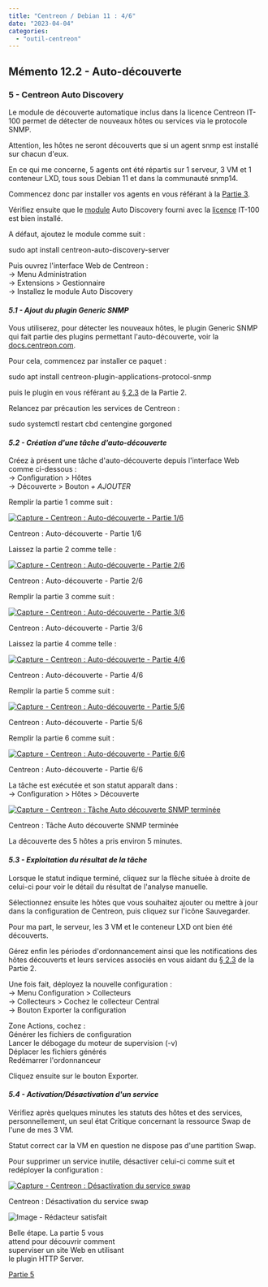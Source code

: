 ```yaml
---
title: "Centreon / Debian 11 : 4/6"
date: "2023-04-04"
categories: 
  - "outil-centreon"
---
```


## Mémento 12.2 - Auto-découverte

### 5 - Centreon Auto Discovery

Le module de découverte automatique inclus dans la licence Centreon IT-100 permet de détecter de nouveaux hôtes ou services via le protocole SNMP.

Attention, les hôtes ne seront découverts que si un agent snmp est installé sur chacun d'eux.

En ce qui me concerne, 5 agents ont été répartis sur 1 serveur, 3 VM et 1 conteneur LXD, tous sous Debian 11 et dans la communauté snmp14.

Commencez donc par installer vos agents en vous référant à la [Partie 3](/supervision-centreon-snmp-debian-windows-partie-3/#32_-_Installation_et_configuration_de_SNMP_sur_Debian).

Vérifiez ensuite que le [module](/wp-content/uploads/2023/03/Centreon-module-decouverte-auto.pdf) Auto Discovery fourni avec la [licence](/wp-content/uploads/2023/03/Centreon-IT100-licence.pdf) IT-100 est bien installé.

A défaut, ajoutez le module comme suit :

sudo apt install centreon-auto-discovery-server

Puis ouvrez l'interface Web de Centreon :  
\-> Menu Administration  
\-> Extensions > Gestionnaire  
\-> Installez le module Auto Discovery

#### _5.1 - Ajout du plugin Generic SNMP_

Vous utiliserez, pour détecter les nouveaux hôtes, le plugin Generic SNMP qui fait partie des plugins permettant l'auto-découverte, voir la [docs.centreon.com](/wp-content/uploads/2023/03/Centreon-pack-generic-SNMP.pdf).

Pour cela, commencez par installer ce paquet :

sudo apt install centreon-plugin-applications-protocol-snmp

puis le plugin en vous référant au [§ 2.3](/supervision-centreon-nas-partie-2/#23_-_Supervision_dun_NAS_Synology) de la Partie 2.

Relancez par précaution les services de Centreon :

sudo systemctl restart cbd centengine gorgoned

#### _5.2 - Création d'une tâche d'auto-découverte_

Créez à présent une tâche d'auto-découverte depuis l'interface Web comme ci-dessous :  
\-> Configuration > Hôtes  
\-> Découverte > Bouton _\+ AJOUTER_

Remplir la partie 1 comme suit :

[![Capture - Centreon : Auto-découverte - Partie 1/6](https://familleleloup.no-ip.org/wp-content/uploads/2023/03/centreon-autodiscovery-1-430x302.webp "Cliquez pour agrandir l'image")](https://familleleloup.no-ip.org/wp-content/uploads/2023/03/centreon-autodiscovery-1.webp)

Centreon : Auto-découverte - Partie 1/6

Laissez la partie 2 comme telle :

[![Capture - Centreon : Auto-découverte - Partie 2/6](https://familleleloup.no-ip.org/wp-content/uploads/2023/03/centreon-autodiscovery-2-430x300.webp "Cliquez pour agrandir l'image")](https://familleleloup.no-ip.org/wp-content/uploads/2023/03/centreon-autodiscovery-2.webp)

Centreon : Auto-découverte - Partie 2/6

Remplir la partie 3 comme suit :

[![Capture - Centreon : Auto-découverte - Partie 3/6](https://familleleloup.no-ip.org/wp-content/uploads/2023/03/centreon-autodiscovery-3-430x304.webp "Cliquez pour agrandir l'image")](https://familleleloup.no-ip.org/wp-content/uploads/2023/03/centreon-autodiscovery-3.webp)

Centreon : Auto-découverte - Partie 3/6

Laissez la partie 4 comme telle :

[![Capture - Centreon : Auto-découverte - Partie 4/6](https://familleleloup.no-ip.org/wp-content/uploads/2023/03/centreon-autodiscovery-4-430x300.webp "Cliquez pour agrandir l'image")](https://familleleloup.no-ip.org/wp-content/uploads/2023/03/centreon-autodiscovery-4.webp)

Centreon : Auto-découverte - Partie 4/6

Remplir la partie 5 comme suit :

[![Capture - Centreon : Auto-découverte - Partie 5/6](https://familleleloup.no-ip.org/wp-content/uploads/2023/03/centreon-autodiscovery-5-430x304.webp "Cliquez pour agrandir l'image")](https://familleleloup.no-ip.org/wp-content/uploads/2023/03/centreon-autodiscovery-5.webp)

Centreon : Auto-découverte - Partie 5/6

Remplir la partie 6 comme suit :

[![Capture - Centreon : Auto-découverte - Partie 6/6](https://familleleloup.no-ip.org/wp-content/uploads/2023/03/centreon-autodiscovery-6-430x304.webp "Cliquez pour agrandir l'image")](https://familleleloup.no-ip.org/wp-content/uploads/2023/03/centreon-autodiscovery-6.webp)

Centreon : Auto-découverte - Partie 6/6

La tâche est exécutée et son statut apparaît dans :  
\-> Configuration > Hôtes > Découverte

[![Capture - Centreon : Tâche Auto découverte SNMP terminée](https://familleleloup.no-ip.org/wp-content/uploads/2023/03/centreon-autodiscovery-7-430x97.webp "Cliquez pour agrandir l'image")](https://familleleloup.no-ip.org/wp-content/uploads/2023/03/centreon-autodiscovery-7.webp)

Centreon : Tâche Auto découverte SNMP terminée

La découverte des 5 hôtes a pris environ 5 minutes.

#### _5.3 - Exploitation du résultat de la tâche_

Lorsque le statut indique terminé, cliquez sur la flèche située à droite de celui-ci pour voir le détail du résultat de l'analyse manuelle.

Sélectionnez ensuite les hôtes que vous souhaitez ajouter ou mettre à jour dans la configuration de Centreon, puis cliquez sur l'icône Sauvegarder.

Pour ma part, le serveur, les 3 VM et le conteneur LXD ont bien été découverts.

Gérez enfin les périodes d'ordonnancement ainsi que les notifications des hôtes découverts et leurs services associés en vous aidant du [§ 2.3](/supervision-centreon-nas-partie-2/#23_-_Supervision_dun_NAS_Synology) de la Partie 2.

Une fois fait, déployez la nouvelle configuration :  
\-> Menu Configuration > Collecteurs  
\-> Collecteurs > Cochez le collecteur Central  
\-> Bouton Exporter la configuration

Zone Actions, cochez :  
Générer les fichiers de configuration  
Lancer le débogage du moteur de supervision (-v)  
Déplacer les fichiers générés  
Redémarrer l'ordonnanceur

Cliquez ensuite sur le bouton Exporter.

#### _5.4 - Activation/Désactivation d'un service_

Vérifiez après quelques minutes les statuts des hôtes et des services, personnellement, un seul état Critique concernant la ressource Swap de l'une de mes 3 VM.

Statut correct car la VM en question ne dispose pas d'une partition Swap.

Pour supprimer un service inutile, désactiver celui-ci comme suit et redéployer la configuration :

[![Capture - Centreon : Désactivation du service swap](/wp-content/uploads/2023/03/centreon-desactivation-service-1-430x139.webp "Cliquez pour agrandir l'image")](/wp-content/uploads/2023/03/centreon-desactivation-service-1.webp)

Centreon : Désactivation du service swap

![Image - Rédacteur satisfait](/wp-content/uploads/2021/08/redacteur_satisfait_ter.jpg "Image Pixabay - Mohamed Hassan")

  
Belle étape. La partie 5 vous  
attend pour découvrir comment  
superviser un site Web en utilisant  
le plugin HTTP Server.

[Partie 5](https://familleleloup.no-ip.org/supervision-centreon-curl-sites-web-partie-5/)
